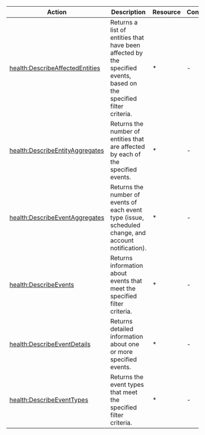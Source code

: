 | Action | Description | Resource | Condition |
| --- | --- | --- | --- |
| [health:DescribeAffectedEntities](http://docs.aws.amazon.com/health/latest/APIReference/API_DescribeAffectedEntities.html) | Returns a list of entities that have been affected by the specified events, based on the specified filter criteria. | * | - |
| [health:DescribeEntityAggregates](http://docs.aws.amazon.com/health/latest/APIReference/API_DescribeEntityAggregates.html) | Returns the number of entities that are affected by each of the specified events. | * | - |
| [health:DescribeEventAggregates](http://docs.aws.amazon.com/health/latest/APIReference/API_DescribeEventAggregates.html) | Returns the number of events of each event type (issue, scheduled change, and account notification). | * | - |
| [health:DescribeEvents](http://docs.aws.amazon.com/health/latest/APIReference/API_DescribeEvents.html) | Returns information about events that meet the specified filter criteria. | * | - |
| [health:DescribeEventDetails](http://docs.aws.amazon.com/health/latest/APIReference/API_DescribeEventDetails.html) | Returns detailed information about one or more specified events. | * | - |
| [health:DescribeEventTypes](http://docs.aws.amazon.com/health/latest/APIReference/API_DescribeEventTypes.html) | Returns the event types that meet the specified filter criteria. | * | - |
